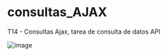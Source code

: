 # consultas_AJAX
T14 - Consultas Ajax, tarea de consulta de datos API

![image](https://user-images.githubusercontent.com/70880882/121022344-88484880-c7a2-11eb-99c5-2044abc63c18.png)
